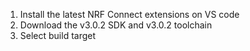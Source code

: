 1. Install the latest NRF Connect extensions on VS code
2. Download the v3.0.2 SDK and v3.0.2 toolchain
3. Select build target